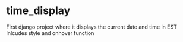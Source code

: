 # time_display

First django project where it displays the current date and time in EST
Inlcudes style and onhover function
